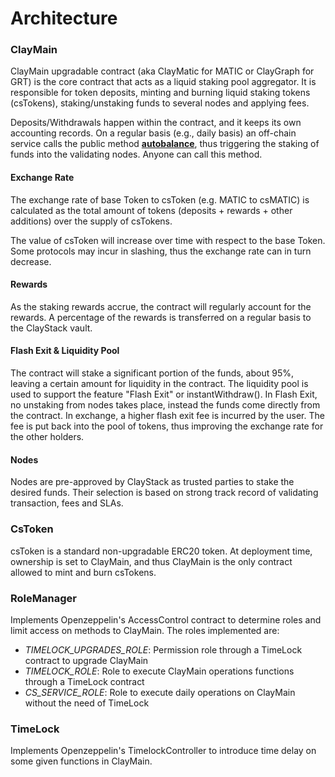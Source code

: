 # Architecture

### ClayMain

ClayMain upgradable contract (aka ClayMatic for MATIC or ClayGraph for GRT) is the core contract that acts as a liquid staking pool aggregator. It is responsible for token deposits, minting and burning liquid staking tokens (csTokens), staking/unstaking funds to several nodes and applying fees.

Deposits/Withdrawals happen within the contract, and it keeps its own accounting records. On a regular basis (e.g., daily basis) an off-chain service calls the public method [**autobalance**](/contracts/claymatic#autobalance), thus triggering the staking of funds into the validating nodes. Anyone can call this method.

#### Exchange Rate
The exchange rate of base Token to csToken (e.g. MATIC to csMATIC) is calculated as the total amount of tokens (deposits + rewards + other additions) over the supply of csTokens.

The value of csToken will increase over time with respect to the base Token. Some protocols may incur in slashing, thus the exchange rate can in turn decrease.

#### Rewards
As the staking rewards accrue, the contract will regularly account for the rewards. A percentage of the rewards is transferred on a regular basis to the ClayStack vault.

#### Flash Exit & Liquidity Pool
The contract will stake a significant portion of the funds, about 95%, leaving a certain amount for liquidity in the contract. The liquidity pool is used to support the feature "Flash Exit" or instantWithdraw(). In Flash Exit, no unstaking from nodes takes place, instead the funds come directly from the contract. In exchange, a higher flash exit fee is incurred by the user. The fee is put back into the pool of tokens, thus improving the exchange rate for the other holders.

#### Nodes
Nodes are pre-approved by ClayStack as trusted parties to stake the desired funds. Their selection is based on strong track record of validating transaction, fees and SLAs.

### CsToken

csToken is a standard non-upgradable ERC20 token. At deployment time, ownership is set to ClayMain, and thus ClayMain is the only contract allowed to mint and burn csTokens.

### RoleManager

Implements Openzeppelin's AccessControl contract to determine roles and limit access on methods to ClayMain. The roles implemented are:

- _TIMELOCK_UPGRADES_ROLE_: Permission role through a TimeLock contract to upgrade ClayMain
- _TIMELOCK_ROLE_: Role to execute ClayMain operations functions through a TimeLock contract 
- _CS_SERVICE_ROLE_: Role to execute daily operations on ClayMain without the need of TimeLock

### TimeLock

Implements Openzeppelin's TimelockController to introduce time delay on some given functions in ClayMain.

